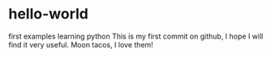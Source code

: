 # hello-world
first examples learning python
This is my first commit on github, I hope I will find it very useful.
Moon tacos, I love them!

